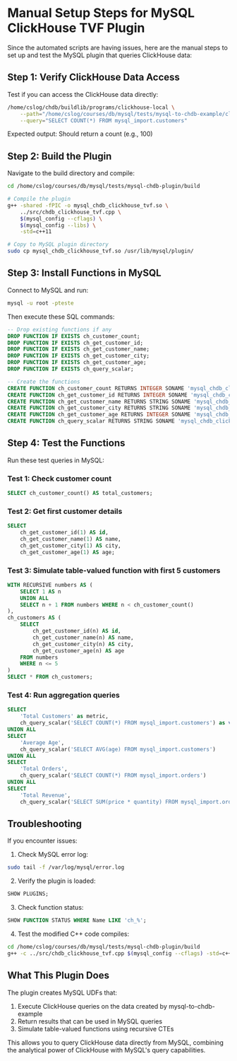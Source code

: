 # Manual Setup Steps for MySQL ClickHouse TVF Plugin

Since the automated scripts are having issues, here are the manual steps to set up and test the MySQL plugin that queries ClickHouse data:

## Step 1: Verify ClickHouse Data Access

Test if you can access the ClickHouse data directly:

```bash
/home/cslog/chdb/buildlib/programs/clickhouse-local \
    --path="/home/cslog/courses/db/mysql/tests/mysql-to-chdb-example/clickhouse_data" \
    --query="SELECT COUNT(*) FROM mysql_import.customers"
```

Expected output: Should return a count (e.g., 100)

## Step 2: Build the Plugin

Navigate to the build directory and compile:

```bash
cd /home/cslog/courses/db/mysql/tests/mysql-chdb-plugin/build

# Compile the plugin
g++ -shared -fPIC -o mysql_chdb_clickhouse_tvf.so \
    ../src/chdb_clickhouse_tvf.cpp \
    $(mysql_config --cflags) \
    $(mysql_config --libs) \
    -std=c++11

# Copy to MySQL plugin directory
sudo cp mysql_chdb_clickhouse_tvf.so /usr/lib/mysql/plugin/
```

## Step 3: Install Functions in MySQL

Connect to MySQL and run:

```bash
mysql -u root -pteste
```

Then execute these SQL commands:

```sql
-- Drop existing functions if any
DROP FUNCTION IF EXISTS ch_customer_count;
DROP FUNCTION IF EXISTS ch_get_customer_id;
DROP FUNCTION IF EXISTS ch_get_customer_name;
DROP FUNCTION IF EXISTS ch_get_customer_city;
DROP FUNCTION IF EXISTS ch_get_customer_age;
DROP FUNCTION IF EXISTS ch_query_scalar;

-- Create the functions
CREATE FUNCTION ch_customer_count RETURNS INTEGER SONAME 'mysql_chdb_clickhouse_tvf.so';
CREATE FUNCTION ch_get_customer_id RETURNS INTEGER SONAME 'mysql_chdb_clickhouse_tvf.so';
CREATE FUNCTION ch_get_customer_name RETURNS STRING SONAME 'mysql_chdb_clickhouse_tvf.so';
CREATE FUNCTION ch_get_customer_city RETURNS STRING SONAME 'mysql_chdb_clickhouse_tvf.so';
CREATE FUNCTION ch_get_customer_age RETURNS INTEGER SONAME 'mysql_chdb_clickhouse_tvf.so';
CREATE FUNCTION ch_query_scalar RETURNS STRING SONAME 'mysql_chdb_clickhouse_tvf.so';
```

## Step 4: Test the Functions

Run these test queries in MySQL:

### Test 1: Check customer count
```sql
SELECT ch_customer_count() AS total_customers;
```

### Test 2: Get first customer details
```sql
SELECT 
    ch_get_customer_id(1) AS id,
    ch_get_customer_name(1) AS name,
    ch_get_customer_city(1) AS city,
    ch_get_customer_age(1) AS age;
```

### Test 3: Simulate table-valued function with first 5 customers
```sql
WITH RECURSIVE numbers AS (
    SELECT 1 AS n
    UNION ALL
    SELECT n + 1 FROM numbers WHERE n < ch_customer_count()
),
ch_customers AS (
    SELECT 
        ch_get_customer_id(n) AS id,
        ch_get_customer_name(n) AS name,
        ch_get_customer_city(n) AS city,
        ch_get_customer_age(n) AS age
    FROM numbers
    WHERE n <= 5
)
SELECT * FROM ch_customers;
```

### Test 4: Run aggregation queries
```sql
SELECT 
    'Total Customers' as metric,
    ch_query_scalar('SELECT COUNT(*) FROM mysql_import.customers') as value
UNION ALL
SELECT 
    'Average Age',
    ch_query_scalar('SELECT AVG(age) FROM mysql_import.customers')
UNION ALL
SELECT 
    'Total Orders',
    ch_query_scalar('SELECT COUNT(*) FROM mysql_import.orders')
UNION ALL
SELECT 
    'Total Revenue',
    ch_query_scalar('SELECT SUM(price * quantity) FROM mysql_import.orders');
```

## Troubleshooting

If you encounter issues:

1. Check MySQL error log:
```bash
sudo tail -f /var/log/mysql/error.log
```

2. Verify the plugin is loaded:
```sql
SHOW PLUGINS;
```

3. Check function status:
```sql
SHOW FUNCTION STATUS WHERE Name LIKE 'ch_%';
```

4. Test the modified C++ code compiles:
```bash
cd /home/cslog/courses/db/mysql/tests/mysql-chdb-plugin/build
g++ -c ../src/chdb_clickhouse_tvf.cpp $(mysql_config --cflags) -std=c++11
```

## What This Plugin Does

The plugin creates MySQL UDFs that:
1. Execute ClickHouse queries on the data created by mysql-to-chdb-example
2. Return results that can be used in MySQL queries
3. Simulate table-valued functions using recursive CTEs

This allows you to query ClickHouse data directly from MySQL, combining the analytical power of ClickHouse with MySQL's query capabilities.